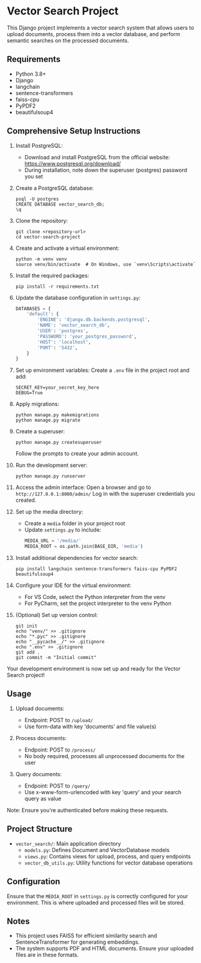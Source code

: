 # Vector Search Project

This Django project implements a vector search system that allows users to upload documents, process them into a vector database, and perform semantic searches on the processed documents.

## Requirements

- Python 3.8+
- Django
- langchain
- sentence-transformers
- faiss-cpu
- PyPDF2
- beautifulsoup4

## Comprehensive Setup Instructions

1. Install PostgreSQL:
   - Download and install PostgreSQL from the official website: https://www.postgresql.org/download/
   - During installation, note down the superuser (postgres) password you set

2. Create a PostgreSQL database:
   ```
   psql -U postgres
   CREATE DATABASE vector_search_db;
   \q
   ```

3. Clone the repository:
   ```
   git clone <repository-url>
   cd vector-search-project
   ```

4. Create and activate a virtual environment:
   ```
   python -m venv venv
   source venv/bin/activate  # On Windows, use `venv\Scripts\activate`
   ```

5. Install the required packages:
   ```
   pip install -r requirements.txt
   ```

6. Update the database configuration in `settings.py`:
   ```python
   DATABASES = {
       'default': {
           'ENGINE': 'django.db.backends.postgresql',
           'NAME': 'vector_search_db',
           'USER': 'postgres',
           'PASSWORD': 'your_postgres_password',
           'HOST': 'localhost',
           'PORT': '5432',
       }
   }
   ```

7. Set up environment variables:
   Create a `.env` file in the project root and add:
   ```
   SECRET_KEY=your_secret_key_here
   DEBUG=True
   ```

8. Apply migrations:
   ```
   python manage.py makemigrations
   python manage.py migrate
   ```

9. Create a superuser:
   ```
   python manage.py createsuperuser
   ```
   Follow the prompts to create your admin account.

10. Run the development server:
    ```
    python manage.py runserver
    ```

11. Access the admin interface:
    Open a browser and go to `http://127.0.0.1:8000/admin/`
    Log in with the superuser credentials you created.

12. Set up the media directory:
    - Create a `media` folder in your project root
    - Update `settings.py` to include:
      ```python
      MEDIA_URL = '/media/'
      MEDIA_ROOT = os.path.join(BASE_DIR, 'media')
      ```

13. Install additional dependencies for vector search:
    ```
    pip install langchain sentence-transformers faiss-cpu PyPDF2 beautifulsoup4
    ```

14. Configure your IDE for the virtual environment:
    - For VS Code, select the Python interpreter from the venv
    - For PyCharm, set the project interpreter to the venv Python

15. (Optional) Set up version control:
    ```
    git init
    echo "venv/" >> .gitignore
    echo "*.pyc" >> .gitignore
    echo "__pycache__/" >> .gitignore
    echo ".env" >> .gitignore
    git add .
    git commit -m "Initial commit"
    ```

Your development environment is now set up and ready for the Vector Search project!

## Usage

1. Upload documents: 
   - Endpoint: POST to `/upload/`
   - Use form-data with key 'documents' and file value(s)

2. Process documents: 
   - Endpoint: POST to `/process/`
   - No body required, processes all unprocessed documents for the user

3. Query documents: 
   - Endpoint: POST to `/query/`
   - Use x-www-form-urlencoded with key 'query' and your search query as value

Note: Ensure you're authenticated before making these requests.

## Project Structure

- `vector_search/`: Main application directory
  - `models.py`: Defines Document and VectorDatabase models
  - `views.py`: Contains views for upload, process, and query endpoints
  - `vector_db_utils.py`: Utility functions for vector database operations

## Configuration

Ensure that the `MEDIA_ROOT` in `settings.py` is correctly configured for your environment. This is where uploaded and processed files will be stored.

## Notes

- This project uses FAISS for efficient similarity search and SentenceTransformer for generating embeddings.
- The system supports PDF and HTML documents. Ensure your uploaded files are in these formats.